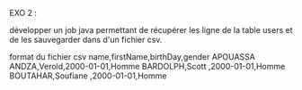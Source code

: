 EXO 2 : 

développer un job java permettant de récupérer les ligne de la table users et de les sauvegarder dans d'un fichier csv.

format du fichier csv 
name,firstName,birthDay,gender
APOUASSA ANDZA,Verold,2000-01-01,Homme
BARDOLPH,Scott ,2000-01-01,Homme
BOUTAHAR,Soufiane ,2000-01-01,Homme 

 

